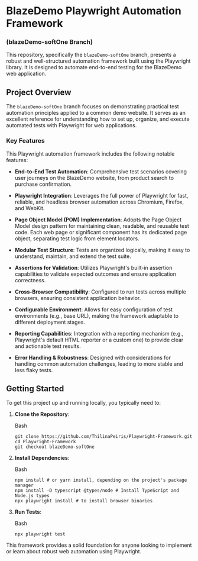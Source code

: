 # BlazeDemo Playwright Automation Framework

### (blazeDemo-softOne Branch)

This repository, specifically the `blazeDemo-softOne` branch, presents a robust and well-structured automation framework built using the Playwright library. It is designed to automate end-to-end testing for the BlazeDemo web application.

## **Project Overview**

The `blazeDemo-softOne` branch focuses on demonstrating practical test automation principles applied to a common demo website. It serves as an excellent reference for understanding how to set up, organize, and execute automated tests with Playwright for web applications.

### **Key Features**

This Playwright automation framework includes the following notable features:

- **End-to-End Test Automation**: Comprehensive test scenarios covering user journeys on the BlazeDemo website, from product search to purchase confirmation.

- **Playwright Integration**: Leverages the full power of Playwright for fast, reliable, and headless browser automation across Chromium, Firefox, and WebKit.

- **Page Object Model (POM) Implementation**: Adopts the Page Object Model design pattern for maintaining clean, readable, and reusable test code. Each web page or significant component has its dedicated page object, separating test logic from element locators.

- **Modular Test Structure**: Tests are organized logically, making it easy to understand, maintain, and extend the test suite.

- **Assertions for Validation**: Utilizes Playwright's built-in assertion capabilities to validate expected outcomes and ensure application correctness.

- **Cross-Browser Compatibility**: Configured to run tests across multiple browsers, ensuring consistent application behavior.

- **Configurable Environment**: Allows for easy configuration of test environments (e.g., base URL), making the framework adaptable to different deployment stages.

- **Reporting Capabilities**: Integration with a reporting mechanism (e.g., Playwright's default HTML reporter or a custom one) to provide clear and actionable test results.

- **Error Handling & Robustness**: Designed with considerations for handling common automation challenges, leading to more stable and less flaky tests.

## **Getting Started**

To get this project up and running locally, you typically need to:

1.  **Clone the Repository**:

    Bash

    ```
    git clone https://github.com/ThilinaPeiris/Playwright-Framework.git
    cd Playwright-Framework
    git checkout blazeDemo-softOne

    ```

2.  **Install Dependencies**:

    Bash

    ```
    npm install # or yarn install, depending on the project's package manager
    npm install -D typescript @types/node # Install TypeScript and Node.js types
    npx playwright install # to install browser binaries

    ```

3.  **Run Tests**:

    Bash

    ```
    npx playwright test

    ```

This framework provides a solid foundation for anyone looking to implement or learn about robust web automation using Playwright.
